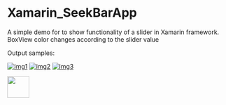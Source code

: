 # Xamarin_SeekBarApp
A simple demo for to show functionality of a slider in Xamarin framework. BoxView color changes according to the slider value

Output samples:                                                                                                

[![img1](https://user-images.githubusercontent.com/83070020/118487127-04b5b180-b738-11eb-9f54-c39f3e547ec5.png)](./somelink)
[![img2](https://user-images.githubusercontent.com/83070020/118487140-08e1cf00-b738-11eb-8188-b6155b1ec47e.png)](./somelink)
[![img3](https://user-images.githubusercontent.com/83070020/118487476-6249fe00-b738-11eb-9f95-46eb63f2da03.png)](./somelink)

<img src="https://user-images.githubusercontent.com/83070020/118487127-04b5b180-b738-11eb-9f54-c39f3e547ec5.png" height="50" width="50">
